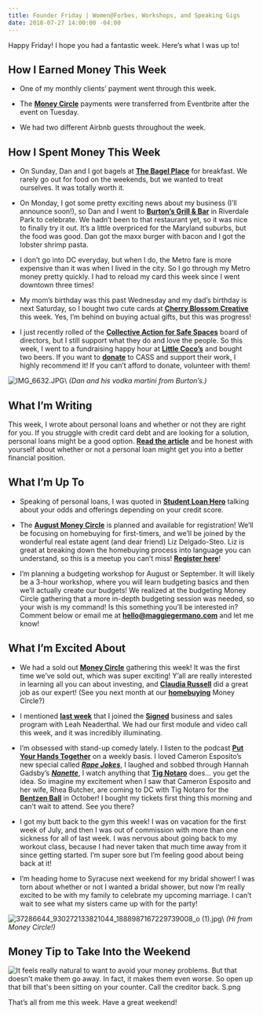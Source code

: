 ```yaml
---
title: Founder Friday | Women@Forbes, Workshops, and Speaking Gigs
date: 2018-07-27 14:00:00 -04:00
---
```


Happy Friday! I hope you had a fantastic week. Here’s what I was up to!

## **How I Earned Money This Week**

* One of my monthly clients’ payment went through this week.

* The **[Money Circle](https://www.maggiegermano.com/moneycircle/)** payments were transferred from Eventbrite after the event on Tuesday.

* We had two different Airbnb guests throughout the week.

## **How I Spent Money This Week**

* On Sunday, Dan and I got bagels at **[The Bagel Place](https://www.bagelplacecollegepark.com/)** for breakfast. We rarely go out for food on the weekends, but we wanted to treat ourselves. It was totally worth it.

* On Monday, I got some pretty exciting news about my business (I’ll announce soon!), so Dan and I went to **[Burton’s Grill & Bar](https://burtonsgrill.com/)** in Riverdale Park to celebrate. We hadn’t been to that restaurant yet, so it was nice to finally try it out. It’s a little overpriced for the Maryland suburbs, but the food was good. Dan got the maxx burger with bacon and I got the lobster shrimp pasta.

* I don’t go into DC everyday, but when I do, the Metro fare is more expensive than it was when I lived in the city. So I go through my Metro money pretty quickly. I had to reload my card this week since I went downtown three times!

* My mom’s birthday was this past Wednesday and my dad’s birthday is next Saturday, so I bought two cute cards at **[Cherry Blossom Creative](http://www.cherryblossomworkshop.com/)** this week. Yes, I’m behind on buying actual gifts, but this was progress!

* I just recently rolled of the **[Collective Action for Safe Spaces](http://www.collectiveactiondc.org/)** board of directors, but I still support what they do and love the people. So this week, I went to a fundraising happy hour at **[Little Coco’s](http://www.littlecocos.com/)** and bought two beers. If you want to **[donate](https://donatenow.networkforgood.org/collectiveactiondc)** to CASS and support their work, I highly recommend it! If you can’t afford to donate, volunteer with them!

![IMG_6632.JPG](https://www.maggiegermano.com/uploads/IMG_6632.JPG)\\ *(Dan and his vodka martini from Burton’s.)*

## **What I’m Writing**

This week, I wrote about personal loans and whether or not they are right for you. If you struggle with credit card debt and are looking for a solution, personal loans might be a good option. **[Read the article](https://www.maggiegermano.com/blog/whats-a-personal-loan-and-when-should-you-get-one/)** and be honest with yourself about whether or not a personal loan might get you into a better financial position.

## **What I’m Up To**

* Speaking of personal loans, I was quoted in **[Student Loan Hero](https://studentloanhero.com/featured/what-is-a-good-interest-rate-for-a-personal-loan/)** talking about your odds and offerings depending on your credit score.

* The **[August Money Circle](https://www.maggiegermano.com/events/homebuying-for-newbies/)** is planned and available for registration! We’ll be focusing on homebuying for first-timers, and we’ll be joined by the wonderful real estate agent (and dear friend) Liz Delgado-Steo. Liz is great at breaking down the homebuying process into language you can understand, so this is a meetup you can’t miss! **[Register here](https://www.eventbrite.com/e/money-circle-homebuying-for-newbies-tickets-48132651055)**!

* I’m planning a budgeting workshop for August or September. It will likely be a 3-hour workshop, where you will learn budgeting basics and then we’ll actually create our budgets! We realized at the budgeting Money Circle gathering that a more in-depth budgeting session was needed, so your wish is my command! Is this something you’ll be interested in? Comment below or email me at **[hello@maggiegermano.com](mailto:hello@maggiegermano.com)** and let me know!

## **What I’m Excited About**

* We had a sold out **[Money Circle](https://www.maggiegermano.com/moneycircle/)** gathering this week! It was the first time we’ve sold out, which was super exciting! Y’all are really interested in learning all you can about investing, and **[Claudia Russell](http://msengineeredwealth.com/)** did a great job as our expert! (See you next month at our **[homebuying](https://www.maggiegermano.com/events/homebuying-for-newbies/)** Money Circle?)

* I mentioned **[last week](https://www.maggiegermano.com/blog/founder-friday-beer-curtains-and-biz-development/)** that I joined the **[Signed](https://www.smartgetspaid.com/signed/)** business and sales program with Leah Neaderthal. We had our first module and video call this week, and it was incredibly illuminating.

* I’m obsessed with stand-up comedy lately. I listen to the podcast **[Put Your Hands Together](https://www.earwolf.com/show/put-your-hands-together/)** on a weekly basis. I loved Cameron Esposito’s new special called ***[Rape Jokes](https://www.cameronesposito.com/)***, I laughed and sobbed through Hannah Gadsby’s ***[Nanette](https://www.netflix.com/title/80233611)***, I watch anything that **[Tig Notaro](http://tignation.com/)** does… you get the idea. So imagine my excitement when I saw that Cameron Esposito and her wife, Rhea Butcher, are coming to DC with Tig Notaro for the **[Bentzen Ball](https://brightestyoungthings.com/bentzen-ball)** in October! I bought my tickets first thing this morning and can’t wait to attend. See you there?

* I got my butt back to the gym this week! I was on vacation for the first week of July, and then I was out of commission with more than one sickness for all of last week. I was nervous about going back to my workout class, because I had never taken that much time away from it since getting started. I’m super sore but I’m feeling good about being back at it!

* I’m heading home to Syracuse next weekend for my bridal shower! I was torn about whether or not I wanted a bridal shower, but now I’m really excited to be with my family to celebrate my upcoming marriage. I can’t wait to see what my sisters came up with for the party!

![37286644_930272133821044_1888987167229739008_o (1).jpg](https://www.maggiegermano.com/uploads/37286644_930272133821044_1888987167229739008_o%20(1).jpg)\\ *(Hi from Money Circle!)*

## **Money Tip to Take Into the Weekend**

![It feels really natural to want to avoid your money problems. But that doesn't make them go away. In fact, it makes them even worse. So open up that bill that's been sitting on your counter. Call the creditor back. S.png](/uploads/It%20feels%20really%20natural%20to%20want%20to%20avoid%20your%20money%20problems.%20But%20that%20doesn't%20make%20them%20go%20away.%20In%20fact,%20it%20makes%20them%20even%20worse.%20So%20open%20up%20that%20bill%20that's%20been%20sitting%20on%20your%20counter.%20Call%20the%20creditor%20back.%20S.png)

That’s all from me this week. Have a great weekend!